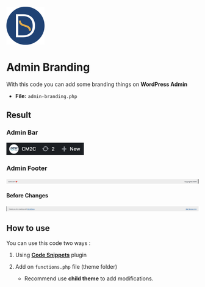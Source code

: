<a href="https://github.com/TutoDS"><img src="../../images/daniel-sousa.png" alt="Daniel Sousa" width="100px" /></a>

# Admin Branding

With this code you can add some branding things on **WordPress Admin**

* **File:** `admin-branding.php`

## Result

### Admin Bar

<a href="#">
<img src="../../images/admin-bar-icon.png" alt="Admin Bar (After)" />
</a>

### Admin Footer

<a href="#">
<img src="../../images/footer-after.png" alt="Admin Footer (After)" />
</a>

#### Before Changes

<a href="#">
<img src="../../images/footer-before.png" alt="Admin Footer (Before)" />
</a>

## How to use

You can use this code two ways :

1. Using **[Code Snippets](https://pt.wordpress.org/plugins/code-snippets/)** plugin
2. Add on `functions.php` file (theme folder)

   * Recommend use **child theme** to add modifications.
